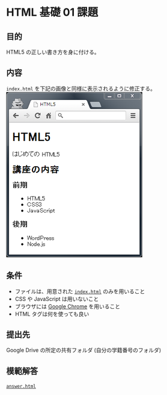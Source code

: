 HTML 基礎 01 課題
================

目的
----
HTML5 の正しい書き方を身に付ける。

内容
----
`index.html` を下記の画像と同様に表示されるように修正する。  
![README_img.png](README_img.png)

条件
----
* ファイルは、用意された [`index.html`](index.html) のみを用いること
* CSS や JavaScript は用いないこと
* ブラウザには [Google Chrome](http://www.google.co.jp/intl/ja/chrome/browser/) を用いること
* HTML タグは何を使っても良い

提出先
-----
Google Drive の所定の共有フォルダ (自分の学籍番号のフォルダ)

模範解答
-------
[`answer.html`](answer.html)
